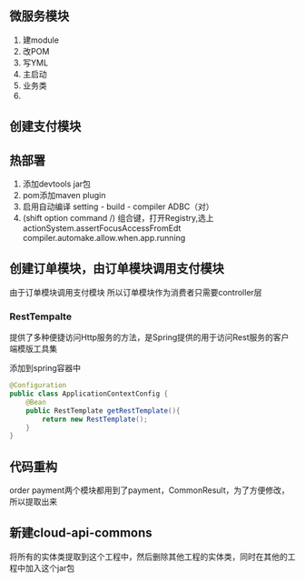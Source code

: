 ## 微服务模块
1. 建module
2. 改POM
3. 写YML
4. 主启动
5. 业务类
6.

## 创建支付模块    

   
## 热部署
1. 添加devtools jar包
2. pom添加maven plugin
3. 启用自动编译  setting - build - compiler ADBC（对）
4. (shift option command /) 组合键，打开Registry,选上
    actionSystem.assertFocusAccessFromEdt
    compiler.automake.allow.when.app.running

## 创建订单模块，由订单模块调用支付模块
由于订单模块调用支付模块 所以订单模块作为消费者只需要controller层
### RestTempalte
提供了多种便捷访问Http服务的方法，是Spring提供的用于访问Rest服务的客户端模版工具集

添加到spring容器中   
```java
@Configuration
public class ApplicationContextConfig {
    @Bean
    public RestTemplate getRestTemplate(){
        return new RestTemplate();
    }
}
```

## 代码重构
order payment两个模块都用到了payment，CommonResult，为了方便修改，所以提取出来

## 新建cloud-api-commons
将所有的实体类提取到这个工程中，然后删除其他工程的实体类，同时在其他的工程中加入这个jar包


